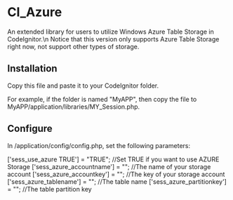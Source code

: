 CI_Azure
========

An extended library for users to utilize Windows Azure Table Storage in CodeIgnitor.\n
Notice that this version only supports Azure Table Storage right now, not support other types of storage.



Installation
------------

Copy this file and paste it to your CodeIgnitor folder.

For example, if the folder is named "MyAPP", then copy the file to
MyAPP/application/libraries/MY_Session.php.

Configure
---------

In /application/config/config.php, set the following parameters:


['sess_use_azure TRUE'] = "TRUE";   //Set TRUE if you want to use AZURE Storage
['sess_azure_accountname'] = "";    //The name of your storage account
['sess_azure_accountkey'] = "";     //The key of your storage account
['sess_azure_tablename'] = "";      //The table name
['sess_azure_partitionkey'] = "";   //The table partition key
